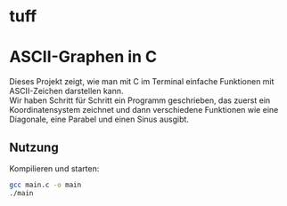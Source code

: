 # tuff

# ASCII-Graphen in C

Dieses Projekt zeigt, wie man mit C im Terminal einfache Funktionen mit ASCII-Zeichen darstellen kann.  
Wir haben Schritt für Schritt ein Programm geschrieben, das zuerst ein Koordinatensystem zeichnet und dann verschiedene Funktionen wie eine Diagonale, eine Parabel und einen Sinus ausgibt.  

## Nutzung
Kompilieren und starten:
```bash
gcc main.c -o main
./main

